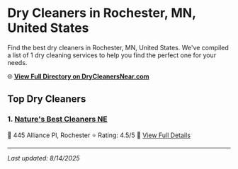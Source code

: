 # Dry Cleaners in Rochester, MN, United States

Find the best dry cleaners in Rochester, MN, United States. We've compiled a list of 1 dry cleaning services to help you find the perfect one for your needs.

🌐 **[View Full Directory on DryCleanersNear.com](https://drycleanersnear.com/city/US/MN/Rochester)**

## Top Dry Cleaners

### 1. [Nature's Best Cleaners NE](https://drycleanersnear.com/dryCleaner/685e5246579174ba01d3859f/nature-s-best-cleaners-ne)
📍 445 Alliance Pl, Rochester
⭐ Rating: 4.5/5
🔗 [View Full Details](https://drycleanersnear.com/dryCleaner/685e5246579174ba01d3859f/nature-s-best-cleaners-ne)


---

*Last updated: 8/14/2025*
